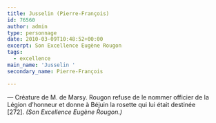 ```yaml
---
title: Jusselin (Pierre-François)
id: 76560
author: admin
type: personnage
date: 2010-03-09T10:48:52+00:00
excerpt: Son Excellence Eugène Rougon
tags:
  - excellence
main_name: 'Jusselin '
secondary_name: Pierre-François

---
```

— Créature de M. de Marsy. Rougon refuse de le nommer officier de la Légion d&rsquo;honneur et donne à Béjuin la rosette qui lui était destinée [272]. _(Son Excellence Eugène Rougon.)_